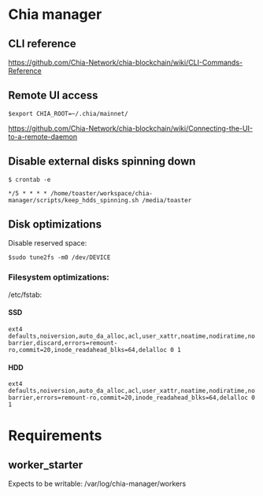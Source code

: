 # Chia manager

## CLI reference
https://github.com/Chia-Network/chia-blockchain/wiki/CLI-Commands-Reference

## Remote UI access
`$export CHIA_ROOT=~/.chia/mainnet/`

https://github.com/Chia-Network/chia-blockchain/wiki/Connecting-the-UI-to-a-remote-daemon

## Disable external disks spinning down  
`$ crontab -e`

`*/5 * * * * /home/toaster/workspace/chia-manager/scripts/keep_hdds_spinning.sh /media/toaster`

## Disk optimizations
Disable reserved space:

`$sudo tune2fs -m0 /dev/DEVICE`

### Filesystem optimizations:
/etc/fstab:

#### SSD
`ext4 defaults,noiversion,auto_da_alloc,acl,user_xattr,noatime,nodiratime,nobarrier,discard,errors=remount-ro,commit=20,inode_readahead_blks=64,delalloc 0 1`

#### HDD
`ext4 defaults,noiversion,auto_da_alloc,acl,user_xattr,noatime,nodiratime,nobarrier,errors=remount-ro,commit=20,inode_readahead_blks=64,delalloc 0 1`

# Requirements
## worker_starter
Expects to be writable: /var/log/chia-manager/workers